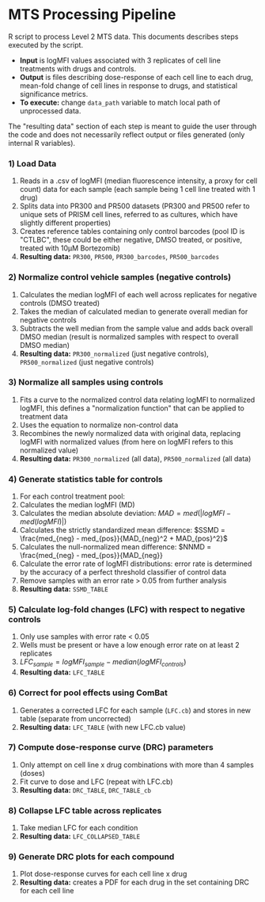 # MTS Processing Pipeline

R script to process Level 2 MTS data. This documents describes steps executed by the script.

- **Input** is logMFI values associated with 3 replicates of cell line treatments with drugs and controls.
- **Output** is files describing dose-response of each cell line to each drug, mean-fold change of cell lines in response to drugs, and statistical significance metrics.
- **To execute:** change `data_path` variable to match local path of unprocessed data.

The "resulting data" section of each step is meant to guide the user through the code and does not necessarily reflect output or files generated (only internal R variables).

### 1) Load Data
1. Reads in a .csv of logMFI (median fluorescence intensity, a proxy for cell count) data for each sample (each sample being 1 cell line treated with 1 drug)
2. Splits data into PR300 and PR500 datasets (PR300 and PR500 refer to unique sets of PRISM cell lines, referred to as cultures, which have slightly different properties)
3. Creates reference tables containing only control barcodes (pool ID is "CTLBC", these could be either negative, DMSO treated, or positive, treated with 10µM Bortezomib)
4. **Resulting data:** `PR300`, `PR500`, `PR300_barcodes`, `PR500_barcodes`

### 2) Normalize control vehicle samples (negative controls)
1. Calculates the median logMFI of each well across replicates for negative controls (DMSO treated)
2. Takes the median of calculated median to generate overall median for negative controls
3. Subtracts the well median from the sample value and adds back overall DMSO median (result is normalized samples with respect to overall DMSO median)
4. **Resulting data:** `PR300_normalized` (just negative controls), `PR500_normalized` (just negative controls)

### 3) Normalize all samples using controls
1. Fits a curve to the normalized control data relating logMFI to normalized logMFI, this defines a "normalization function" that can be applied to treatment data
2. Uses the equation to normalize non-control data
3. Recombines the newly normalized data with original data, replacing logMFI with normalized values (from here on logMFI refers to this normalized value)
4. **Resulting data:** `PR300_normalized` (all data), `PR500_normalized` (all data)

### 4) Generate statistics table for controls
1. For each control treatment pool:
 1. Calculates the median logMFI (MD)
 2. Calculates the median absolute deviation: $MAD = med(|logMFI - med(logMFI)|)$
 3. Calculates the strictly standardized mean difference: $SSMD = \frac{med_{neg} - med_{pos}}{MAD_{neg}^2 + MAD_{pos}^2}$
 4. Calculates the null-normalized mean difference: $NNMD = \frac{med_{neg} - med_{pos}}{MAD_{neg}}
 5. Calculate the error rate of logMFI distributions: error rate is determined by the accuracy of a perfect threshold classifier of control data
2. Remove samples with an error rate > 0.05 from further analysis
3. **Resulting data:** `SSMD_TABLE`

### 5) Calculate log-fold changes (LFC) with respect to negative controls
1. Only use samples with error rate < 0.05
2. Wells must be present or have a low enough error rate on at least 2 replicates
3. $LFC_{sample} = logMFI_{sample} - median(logMFI_{controls})$
4. **Resulting data:** `LFC_TABLE`

### 6) Correct for pool effects using ComBat
1. Generates a corrected LFC for each sample (`LFC.cb`) and stores in new table (separate from uncorrected)
2. **Resulting data:** `LFC_TABLE` (with new LFC.cb value)

### 7) Compute dose-response curve (DRC) parameters
1. Only attempt on cell line x drug combinations with more than 4 samples (doses)
2. Fit curve to dose and LFC (repeat with LFC.cb)
3. **Resulting data:** `DRC_TABLE`, `DRC_TABLE_cb`

### 8) Collapse LFC table across replicates
1. Take median LFC for each condition
2. **Resulting data:** `LFC_COLLAPSED_TABLE`

### 9) Generate DRC plots for each compound
1. Plot dose-response curves for each cell line x drug
2. **Resulting data:** creates a PDF for each drug in the set containing DRC for each cell line
